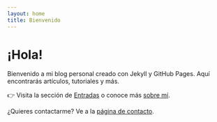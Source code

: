```yaml
---
layout: home
title: Bienvenido
---
```


# ¡Hola!

Bienvenido a mi blog personal creado con Jekyll y GitHub Pages. Aquí encontrarás artículos, tutoriales y más.

👉 Visita la sección de [Entradas](/blog.html) o conoce más [sobre mí](/about).

¿Quieres contactarme? Ve a la [página de contacto](/contacto).
